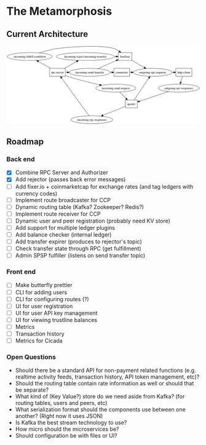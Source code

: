 # The Metamorphosis

## Current Architecture

![Stream diagram](./assets/streams.png)

## Roadmap

### Back end

- [x] Combine RPC Server and Authorizer
- [x] Add rejector (passes back error messages)
- [ ] Add fixer.io + coinmarketcap for exchange rates (and tag ledgers with currency codes)
- [ ] Implement route broadcaster for CCP
- [ ] Dynamic routing table (Kafka? Zookeeper? Redis?)
- [ ] Implement route receiver for CCP
- [ ] Dynamic user and peer registration (probably need KV store)
- [ ] Add support for multiple ledger plugins
- [ ] Add balance checker (internal ledger)
- [ ] Add transfer expirer (produces to rejector's topic)
- [ ] Check transfer state through RPC (get fulfillment)
- [ ] Admin SPSP fulfiller (listens on send transfer topic)

### Front end

- [ ] Make butterfly prettier
- [ ] CLI for adding users
- [ ] CLI for configuring routes (?)
- [ ] UI for user registration
- [ ] UI for user API key management
- [ ] UI for viewing trustline balances
- [ ] Metrics
- [ ] Transaction history
- [ ] Metrics for Cicada

### Open Questions

* Should there be a standard API for non-payment related functions (e.g. realtime activity feeds, transaction history, API token management, etc)?
* Should the routing table contain rate information as well or should that be separate?
* What kind of (Key Value?) store do we need aside from Kafka? (for routing tables, users and peers, etc)
* What serialization format should the components use between one another? (Right now it uses JSON)
* Is Kafka the best stream technology to use?
* How micro should the microservices be?
* Should configuration be with files or UI?
